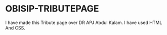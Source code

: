 # OBISIP-TRIBUTEPAGE
I have made this Tribute page over DR APJ Abdul Kalam. I have used HTML And CSS.
